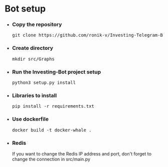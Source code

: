 # Bot setup
<div>
    <ul>
        <div class="wrapper">
            <li><h3>Copy the repository</h3>
            <pre>git clone https://github.com/ronik-v/Investing-Telegram-Bot</pre></li>
            <li>
                <h3>Create directory</h3>
                <pre>mkdir src/Graphs</pre>
            </li>
            <li>
                <h3>Run the Investing-Bot project setup</h3>
                <pre>python3 setup.py install</pre>
            </li>
            <li>
                <h3>Libraries to install</h3>
                <pre>pip install -r requirements.txt</pre>
            </li>
            <li>
                <h3>Use dockerfile</h3>
                <pre>docker build -t docker-whale .</pre>
            </li>
            <li>
                <h3>Redis</h3>
                <p>If you want to change the Redis IP address and port, don't forget to change the connection in src/main.py</p>
            </li>
        </div>
    </ul>
</div>